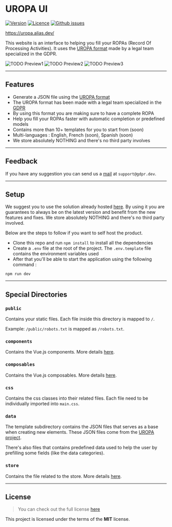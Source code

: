 UROPA UI
============
[![Version](https://img.shields.io/github/package-json/v/progressive-identity/uropa-ui)](https://github.com/progressive-identity/uropa-ui) [![Licence](https://img.shields.io/github/license/progressive-identity/uropa-ui)](https://github.com/progressive-identity/uropa-ui/blob/main/LICENSE) [![Github issues](https://img.shields.io/github/issues/progressive-identity/uropa-ui)](https://github.com/progressive-identity/uropa-ui/issues)

https://uropa.alias.dev/

This website is an interface to helping you fill your ROPAs (Record Of Processing Activities). It uses
the [UROPA format](https://github.com/uropa-project/uropa) made by a legal team specialized in the GDPR.

![TODO Preview1](https://github.com/progressive-identity/uropa-ui/public/preview-1.png)
![TODO Preview2](https://github.com/progressive-identity/uropa-ui/public/preview-2.png)
![TODO Preview3](https://github.com/progressive-identity/uropa-ui/public/preview-3.png)

---

## Features

- Generate a JSON file using the [UROPA format](https://github.com/uropa-project/uropa)
- The UROPA format has been made with a legal team specialized in the [GDPR](https://gdpr-info.eu/)
- By using this format you are making sure to have a complete ROPA
- Help you fill your ROPAs faster with automatic completion or predefined models
- Contains more than 10+ templates for you to start from (soon)
- Multi-languages : English, French (soon), Spanish (soon)
- We store absolutely NOTHING and there's no third party involves

---

## Feedback

If you have any suggestion you can send us a [mail](mailto:support@gdpr.dev?subject=[UropaUI]%20Feedback)
at `support@gdpr.dev`.

---

## Setup

We suggest you to use the solution already hosted [here](https://uropa.alias.dev/).
By using it you are guarantees to always be on the latest version and benefit from the new features and fixes.
We store absolutely NOTHING and there's no third party involved.

Below are the steps to follow if you want to self host the product.

- Clone this repo and run `npm install` to install all the dependencies
- Create a `.env` file at the root of the project. The `.env.template` file contains the environment
  variables
  used
- After that you'll be able to start the application using the following command :

```shell
npm run dev
```

---

## Special Directories

### `public`

Contains your static files. Each file inside this directory is mapped to `/`.

Example: `/public/robots.txt` is mapped as `/robots.txt`.

### `components`

Contains the Vue.js components. More
details [here](https://vuejs.org/guide/essentials/component-basics.html).

### `composables`

Contains the Vue.js composables. More
details [here](https://vuejs.org/guide/reusability/composables.html#composables).

### `css`

Contains the css classes into their related files. Each file need to be individually imported
into `main.css`.

### `data`

The template subdirectory contains the JSON files that serves as a base when creating new elements. These JSON files
come from the [UROPA project](https://github.com/uropa-project/uropa).

There's also files that contains predefined data used to help the user by prefilling some fields (like the data
categories).

### `store`

Contains the file related to the store. More
details [here](https://pinia.vuejs.org/core-concepts/).


---

## License

> You can check out the full license [here](https://github.com/progressive-identity/uropa-ui/blob/main/LICENSE)

This project is licensed under the terms of the **MIT** license.
